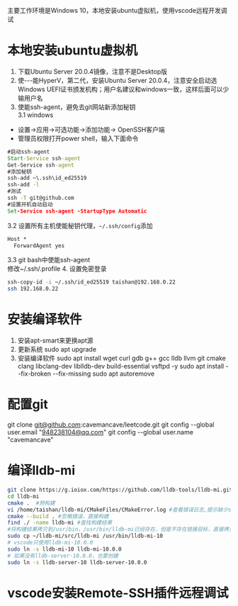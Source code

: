 主要工作环境是Windows 10，本地安装ubuntu虚拟机，使用vscode远程开发调试
# 本地安装ubuntu虚拟机
1. 下载Ubuntu Server 20.0.4镜像，注意不是Desktop版
2. 使---能HyperV，第二代，安装Ubuntu Server 20.0.4，注意安全启动选Windows UEFI证书颁发机构；用户名建议和windows一致，这样后面可以少输用户名
3. 使能ssh-agent，避免去git网站新添加秘钥  
 3.1 windows
  - 设置->应用->可选功能->添加功能-> OpenSSH客户端
  - 管理员权限打开power shell，输入下面命令
```cmd
#启动ssh-agent
Start-Service ssh-agent
Get-Service ssh-agent
#添加秘钥
ssh-add ~\.ssh\id_ed25519
ssh-add -l
#测试
ssh -T git@github.com
#设置开机自动启动
Set-Service ssh-agent -StartupType Automatic 
```
3.2 设置所有主机使能秘钥代理，`~/.ssh/config`添加
```txt
Host *
  ForwardAgent yes
```
3.3 git bash中使能ssh-agent  
修改~/.ssh/.profile
4. 设置免密登录
```bash
ssh-copy-id -i ~/.ssh/id_ed25519 taishan@192.168.0.22
ssh 192.168.0.22
```

# 安装编译软件
1. 安装apt-smart来更换apt源
2. 更新系统
sudo apt upgrade
3. 安装编译软件
sudo apt install wget curl gdb g++ gcc lldb llvm git cmake clang libclang-dev liblldb-dev build-essential vsftpd -y
sudo apt install --fix-broken --fix-missing
sudo apt autoremove

# 配置git
git clone git@github.com:cavemancave/leetcode.git
git config --global user.email "948238104@qq.com"
git config --global user.name "cavemancave"

# 编译lldb-mi
```bash
git clone https://g.ioiox.com/https://github.com/lldb-tools/lldb-mi.git 
cd lldb-mi
cmake .  #预构建
vi /home/taishan/lldb-mi/CMakeFiles/CMakeError.log #查看错误日志,提示缺少signpost.h
cmake --build . #忽略错误，直接构建
find ./ -name lldb-mi #查找构建结果
#将构建结果拷贝到/usr/bin，/usr/bin/lldb-mi已经存在，但是不存在链接目标，直接拷贝成目标
sudo cp ~/lldb-mi/src/lldb-mi /usr/bin/lldb-mi-10
# vscode只使用lldb-mi-10.0.0
sudo ln -s lldb-mi-10 lldb-mi-10.0.0
# 如果没有lldb-server-10.0.0，也要创建
sudo ln -s lldb-server-10 lldb-server-10.0.0
```

# vscode安装Remote-SSH插件远程调试

